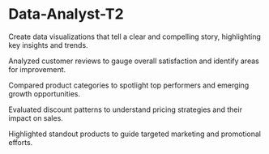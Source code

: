 # Data-Analyst-T2
Create data visualizations that tell a clear and compelling story, highlighting key insights and trends.

Analyzed customer reviews to gauge overall satisfaction and identify areas for improvement.

Compared product categories to spotlight top performers and emerging growth opportunities.

Evaluated discount patterns to understand pricing strategies and their impact on sales.

Highlighted standout products to guide targeted marketing and promotional efforts.
